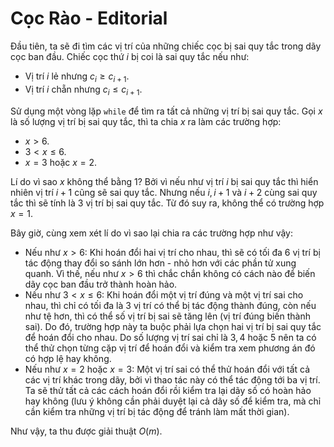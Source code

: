 # Cọc Rào - Editorial

Đầu tiên, ta sẽ đi tìm các vị trí của những chiếc cọc bị sai quy tắc trong dãy cọc ban đầu. Chiếc cọc thứ $i$ bị coi là sai quy tắc nếu như:

- Vị trí $i$ lẻ nhưng $c_i \ge c_{i + 1}$.
- Vị trí $i$ chẵn nhưng $c_i \le c_{i + 1}$.

Sử dụng một vòng lặp `while` để tìm ra tất cả những vị trí bị sai quy tắc. Gọi $x$ là số lượng vị trí bị sai quy tắc, thì ta chia $x$ ra làm các trường hợp:

- $x > 6$.
- $3 < x \le 6$.
- $x = 3$ hoặc $x = 2$.

Lí do vì sao $x$ không thể bằng $1?$ Bởi vì nếu như vị trí $i$ bị sai quy tắc thì hiển nhiên vị trí $i + 1$ cũng sẽ sai quy tắc. Nhưng nếu $i, i + 1$ và $i + 2$ cùng sai quy tắc thì sẽ tính là $3$ vị trí bị sai quy tắc. Từ đó suy ra, không thể có trường hợp $x = 1$.

Bây giờ, cùng xem xét lí do vì sao lại chia ra các trường hợp như vậy:

- Nếu như $x > 6$: Khi hoán đổi hai vị trí cho nhau, thì sẽ có tối đa $6$ vị trí bị tác động thay đổi so sánh lớn hơn - nhỏ hơn với các phần tử xung quanh. Vì thế, nếu như $x > 6$ thì chắc chắn không có cách nào để biến dãy cọc ban đầu trở thành hoàn hảo.
- Nếu như $3 < x \le 6$: Khi hoán đổi một vị trí đúng và một vị trí sai cho nhau, thì chỉ có tối đa là $3$ vị trí có thể bị tác động thành đúng, còn nếu như tệ hơn, thì có thể số vị trí bị sai sẽ tăng lên (vị trí đúng biến thành sai). Do đó, trường hợp này ta buộc phải lựa chọn hai vị trí bị sai quy tắc để hoán đổi cho nhau. Do số lượng vị trí sai chỉ là $3, 4$ hoặc $5$ nên ta có thể thử chọn từng cặp vị trí để hoán đổi và kiểm tra xem phương án đó có hợp lệ hay không.
- Nếu như $x = 2$ hoặc $x = 3$: Một vị trí sai có thể thử hoán đổi với tất cả các vị trí khác trong dãy, bởi vì thao tác này có thể tác động tới ba vị trí. Ta sẽ thử tất cả các cách hoán đổi rồi kiểm tra lại dãy số có hoàn hảo hay không (lưu ý không cần phải duyệt lại cả dãy số để kiểm tra, mà chỉ cần kiểm tra những vị trí bị tác động để tránh làm mất thời gian).

Như vậy, ta thu được giải thuật $O(m)$.